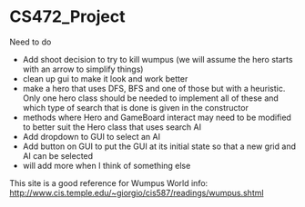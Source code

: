 CS472_Project
=============

Need to do
- Add shoot decision to try to kill wumpus (we will assume the hero starts with an arrow to simplify things)
- clean up gui to make it look and work better
- make a hero that uses DFS, BFS and one of those but with a heuristic. Only one hero class should be needed to implement all of these and which type of search that is done is given in the constructor
- methods where Hero and GameBoard interact may need to be modified to better suit the Hero class that uses search AI
- Add dropdown to GUI to select an AI
- Add button on GUI to put the GUI at its initial state so that a new grid and AI can be selected
- will add more when I think of something else

This site is a good reference for Wumpus World info: http://www.cis.temple.edu/~giorgio/cis587/readings/wumpus.shtml
